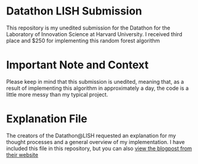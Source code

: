 # Datathon LISH Submission
This repository is my unedited submission for the Datathon for the Laboratory of Innovation Science at Harvard University. I received third place and $250 for implementing this random forest algorithm

# Important Note and Context
Please keep in mind that this submission is unedited, meaning that, as a result of implementing this algorithm in approximately a day, the code is a little more messy than my typical project. 

# Explanation File
The creators of the Datathon@LISH requested an explanation for my thought processes and a general overview of my implementation. I have included this file in this repository, but you can also [view the blogpost from their website](https://www.datathonatlish.com/announcements)
